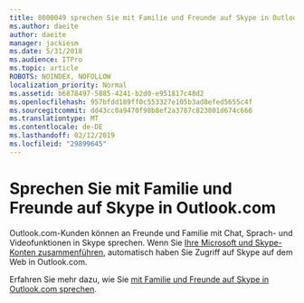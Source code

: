 ```yaml
---
title: 8000049 sprechen Sie mit Familie und Freunde auf Skype in Outlook.com
ms.author: daeite
author: daeite
manager: jackiesm
ms.date: 5/31/2018
ms.audience: ITPro
ms.topic: article
ROBOTS: NOINDEX, NOFOLLOW
localization_priority: Normal
ms.assetid: b6878497-5885-4241-b2d0-e951817c48d2
ms.openlocfilehash: 957bfdd189ff0c553327e105b3ad8efed5655c4f
ms.sourcegitcommit: dd43cc0a9470f98b8ef2a3787c823801d674c666
ms.translationtype: MT
ms.contentlocale: de-DE
ms.lasthandoff: 02/12/2019
ms.locfileid: "29899645"
---
```

# <a name="talk-to-family-and-friends-on-skype-in-outlookcom"></a>Sprechen Sie mit Familie und Freunde auf Skype in Outlook.com

Outlook.com-Kunden können an Freunde und Familie mit Chat, Sprach- und Videofunktionen in Skype sprechen. Wenn Sie [Ihre Microsoft und Skype-Konten zusammenführen](https://go.microsoft.com/fwlink/p/?linkid=2001101&amp;clcid=0x409), automatisch haben Sie Zugriff auf Skype auf dem Web in Outlook.com.
  
Erfahren Sie mehr dazu, wie Sie [mit Familie und Freunde auf Skype in Outlook.com sprechen](https://go.microsoft.com/fwlink/p/?linkid=2001407&amp;clcid=0x409).
  

